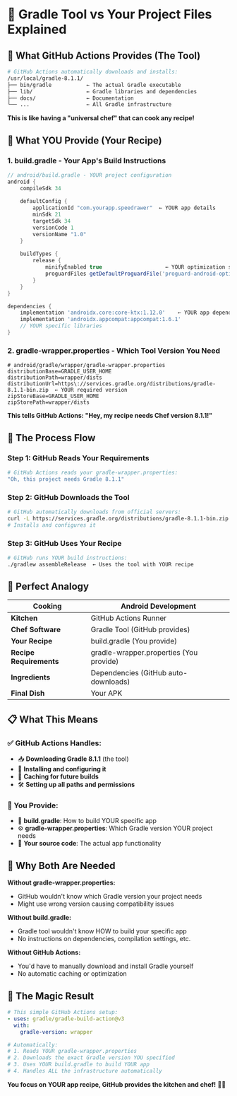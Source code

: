 # 🔧 Gradle Tool vs Your Project Files Explained

## 🤖 What GitHub Actions Provides (The Tool)

```bash
# GitHub Actions automatically downloads and installs:
/usr/local/gradle-8.1.1/
├── bin/gradle           ← The actual Gradle executable
├── lib/                 ← Gradle libraries and dependencies  
├── docs/                ← Documentation
└── ...                  ← All Gradle infrastructure
```

**This is like having a "universal chef" that can cook any recipe!**

## 👤 What YOU Provide (Your Recipe)

### 1. **build.gradle** - Your App's Build Instructions
```gradle
// android/build.gradle - YOUR project configuration
android {
    compileSdk 34
    
    defaultConfig {
        applicationId "com.yourapp.speedrawer"  ← YOUR app details
        minSdk 21
        targetSdk 34
        versionCode 1
        versionName "1.0"
    }
    
    buildTypes {
        release {
            minifyEnabled true                    ← YOUR optimization settings
            proguardFiles getDefaultProguardFile('proguard-android-optimize.txt'), 'proguard-rules.pro'
        }
    }
}

dependencies {
    implementation 'androidx.core:core-ktx:1.12.0'    ← YOUR app dependencies
    implementation 'androidx.appcompat:appcompat:1.6.1'
    // YOUR specific libraries
}
```

### 2. **gradle-wrapper.properties** - Which Tool Version You Need
```properties
# android/gradle/wrapper/gradle-wrapper.properties
distributionBase=GRADLE_USER_HOME
distributionPath=wrapper/dists
distributionUrl=https\://services.gradle.org/distributions/gradle-8.1.1-bin.zip  ← YOUR required version
zipStoreBase=GRADLE_USER_HOME
zipStorePath=wrapper/dists
```

**This tells GitHub Actions: "Hey, my recipe needs Chef version 8.1.1!"**

## 🎯 The Process Flow

### Step 1: GitHub Reads Your Requirements
```bash
# GitHub Actions reads your gradle-wrapper.properties:
"Oh, this project needs Gradle 8.1.1"
```

### Step 2: GitHub Downloads the Tool
```bash
# GitHub automatically downloads from official servers:
curl -L https://services.gradle.org/distributions/gradle-8.1.1-bin.zip
# Installs and configures it
```

### Step 3: GitHub Uses Your Recipe
```bash
# GitHub runs YOUR build instructions:
./gradlew assembleRelease  ← Uses the tool with YOUR recipe
```

## 🍳 Perfect Analogy

| Cooking | Android Development |
|---------|-------------------|
| **Kitchen** | GitHub Actions Runner |
| **Chef Software** | Gradle Tool (GitHub provides) |
| **Your Recipe** | build.gradle (You provide) |
| **Recipe Requirements** | gradle-wrapper.properties (You provide) |
| **Ingredients** | Dependencies (GitHub auto-downloads) |
| **Final Dish** | Your APK |

## 📋 What This Means

### ✅ GitHub Actions Handles:
- 📥 **Downloading Gradle 8.1.1** (the tool)
- 🔧 **Installing and configuring it**
- 💾 **Caching for future builds**
- 🛠️ **Setting up all paths and permissions**

### 👤 You Provide:
- 📄 **build.gradle**: How to build YOUR specific app
- ⚙️ **gradle-wrapper.properties**: Which Gradle version YOUR project needs
- 📱 **Your source code**: The actual app functionality

## 🎉 Why Both Are Needed

**Without gradle-wrapper.properties:**
- GitHub wouldn't know which Gradle version your project needs
- Might use wrong version causing compatibility issues

**Without build.gradle:**
- Gradle tool wouldn't know HOW to build your specific app
- No instructions on dependencies, compilation settings, etc.

**Without GitHub Actions:**
- You'd have to manually download and install Gradle yourself
- No automatic caching or optimization

## 🚀 The Magic Result

```yaml
# This simple GitHub Actions setup:
- uses: gradle/gradle-build-action@v3
  with:
    gradle-version: wrapper

# Automatically:
# 1. Reads YOUR gradle-wrapper.properties
# 2. Downloads the exact Gradle version YOU specified  
# 3. Uses YOUR build.gradle to build YOUR app
# 4. Handles ALL the infrastructure automatically
```

**You focus on YOUR app recipe, GitHub provides the kitchen and chef!** 🍳✨ 